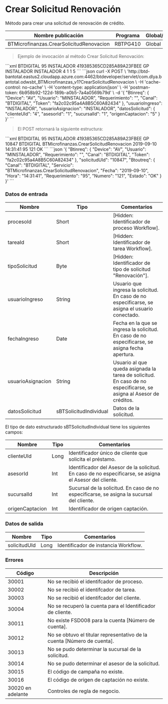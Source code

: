 # Crear Solicitud Renovación 

Método para crear una solicitud de renovación de crédito. 

Nombre publicación | Programa | Global/País 
--------- | ----------- | ----------- 
BTMicrofinanzas.CrearSolicitudRenovacion | RBTPG410 | Global 

> Ejemplo de invocación al método Crear Solicitud Renovación: 

<code-group> 
<code-block title="XML" active> 
```xml 
<soapenv:Envelope xmlns:soapenv="http://schemas.xmlsoap.org/soap/envelope/" xmlns:bts="http://uy.com.dlya.bantotal/BTSOA/"> 
   <soapenv:Header/> 
   <soapenv:Body> 
      <bts:BTMicrofinanzas.CrearSolicitudRenovacion> 
         <bts:Btinreq> 
            <bts:Canal>BTDIGITAL</bts:Canal> 
            <bts:Requerimiento>95</bts:Requerimiento> 
            <bts:Usuario>INSTALADOR</bts:Usuario> 
            <bts:Token>419385365CD285A89A23FBEE</bts:Token> 
            <bts:Device>GP</bts:Device> 
         </bts:Btinreq> 
         <bts:usuarioIngreso>INSTALADOR</bts:usuarioIngreso> 
         <bts:fechaIngreso></bts:fechaIngreso> 
         <bts:usuarioAsignacion>INSTALADOR</bts:usuarioAsignacion> 
         <bts:datosSolicitud> 
            <bts:clienteUId>4</bts:clienteUId> 
            <bts:asesorId>1</bts:asesorId> 
            <bts:sucursalId>1</bts:sucursalId> 
            <bts:origenCaptacion>5</bts:origenCaptacion> 
         </bts:datosSolicitud> 
      </bts:BTMicrofinanzas.CrearSolicitudRenovacion> 
   </soapenv:Body> 
</soapenv:Envelope> 
``` 
</code-block> 

<code-block title="JSON"> 
```json 
curl -X POST \ 
  'http://btd-bantotal.eastus2.cloudapp.azure.com:4462/btdeveloper/servlet/com.dlya.bantotal.odwsbt_BTMicrofinanzas_v1?CrearSolicitudRenovacion \ 
  -H 'cache-control: no-cache' \ 
  -H 'content-type: application/json' \ 
  -H 'postman-token: 6b958b92-122d-189b-a0b5-7a4a0569b79d' \ 
  -d '{ 
	"Btinreq": { 
		"Device": "AV", 
		"Usuario": "MINSTALADOR", 
		"Requerimiento": "", 
		"Canal": "BTDIGITAL", 
		"Token": "fa2c02c95a4A8B5C60A82434" 
	}, 
    "usuarioIngreso": "INSTALADOR", 
    "usuarioAsignacion": "INSTALADOR", 
    "datosSolicitud": { 
        "clienteUId": "4", 
        "asesorId": "1", 
        "sucursalId": "1", 
        "origenCaptacion": "5" 
    } 
}' 
``` 
</code-block> 
</code-group> 

> El POST retornará la siguiente estructura: 

<code-group> 
<code-block title="XML" active> 
```xml 
<SOAP-ENV:Envelope xmlns:SOAP-ENV="http://schemas.xmlsoap.org/soap/envelope/" xmlns:xsd="http://www.w3.org/2001/XMLSchema" xmlns:SOAP-ENC="http://schemas.xmlsoap.org/soap/encoding/" xmlns:xsi="http://www.w3.org/2001/XMLSchema-instance"> 
   <SOAP-ENV:Body> 
      <BTMicrofinanzas.CrearSolicitudRenovacionResponse> 
         <Btinreq> 
            <Canal>BTDIGITAL</Canal> 
            <Requerimiento>95</Requerimiento> 
            <Usuario>INSTALADOR</Usuario> 
            <Token>419385365CD285A89A23FBEE</Token> 
            <Device>GP</Device> 
         </Btinreq> 
         <solicitudUId>10847</solicitudUId> 
         <Erroresnegocio></Erroresnegocio> 
         <Btoutreq> 
            <Canal>BTDIGITAL</Canal> 
            <Servicio>BTMicrofinanzas.CrearSolicitudRenovacion</Servicio> 
            <Fecha>2019-09-10</Fecha> 
            <Hora>14:31:41</Hora> 
            <Requerimiento>95</Requerimiento> 
            <Numero>121</Numero> 
            <Estado>OK</Estado> 
         </Btoutreq> 
      </BTMicrofinanzas.CrearSolicitudRenovacionResponse> 
   </SOAP-ENV:Body> 
</SOAP-ENV:Envelope> 
``` 
</code-block> 

<code-block title="JSON"> 
```json 
'{ 
	"Btinreq": { 
		"Device": "AV", 
		"Usuario": "MINSTALADOR", 
		"Requerimiento": "", 
		"Canal": "BTDIGITAL", 
		"Token": "fa2c02c95a4A8B5C60A82434" 
	}, 
      "solicitudUId": "10847", 
      "Btoutreq": { 
         "Canal": "BTDIGITAL", 
         "Servicio": "BTMicrofinanzas.CrearSolicitudRenovacion", 
         "Fecha": "2019-09-10", 
         "Hora": "14:31:41", 
         "Requerimiento": "95", 
         "Numero": "121", 
         "Estado": "OK" 
      } 
}'   
``` 
</code-block> 
</code-group> 

### Datos de entrada 

Nombre | Tipo | Comentarios 
--------- | ----------- | ----------- 
procesoId | Short | [Hidden: Identificador de proceso Workflow]. 
tareaId | Short | [Hidden: Identificador de tarea Workflow]. 
tipoSolicitud | Byte | [Hidden: Identificador de tipo de solicitud "Renovación"]. 
usuarioIngreso | String | Usuario que ingresa la solicitud. En caso de no especificarse, se asigna el usuario conectado. 
fechaIngreso | Date | Fecha en la que se ingresa la solicitud. En caso de no especificarse, se asigna fecha apertura. 
usuarioAsignacion | String | Usuario al que queda asignada la tarea de solicitud. En caso de no especificarse, se asigna al Asesor de créditos. 
datosSolicitud | sBTSolicitudIndividual | Datos de la solicitud. 

El tipo de dato estructurado sBTSolicitudIndividual tiene los siguientes campos: 

Nombre | Tipo | Comentarios 
--------- | ----------- | ----------- 
clienteUId | Long | Identificador único de cliente que solicita el préstamo. 
asesorId | Int | Identificador del Asesor de la solicitud. En caso de no especificarse, se asigna el Asesor del cliente. 
sucursalId | Int | Sucursal de la solicitud. En caso de no especificarse, se asigna la sucursal del cliente. 
origenCaptacion | Int | Identificador de origen captación. 

### Datos de salida 

Nombre | Tipo | Comentarios 
--------- | ----------- | ----------- 
solicitudUId | Long | Identificador de instancia Workflow. 

### Errores 

Código | Descripción 
--------- | ----------- 
30001 | No se recibió el identifcador de proceso. 
30002 | No se recibió el identifcador de tarea. 
30003 | No se recibió el identifcador del cliente. 
30004 | No se recuperó la cuenta para el Identificador de cliente. 
30011 | No existe FSD008 para la cuenta [Número de cuenta]. 
30012 | No se obtuvo el titular representativo de la cuenta [Número de cuenta]. 
30013 | No se pudo determinar la sucursal de la solicitud. 
30014 | No se pudo determinar el asesor de la solicitud. 
30015 | El código de campaña no existe. 
30016 | El código de origen de captación no existe. 
30020 en adelante | Controles de regla de negocio. 

 
